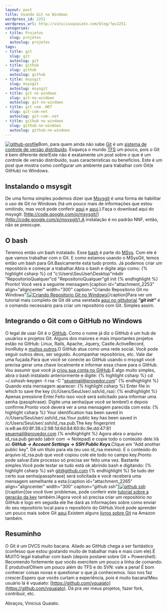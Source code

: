 ```yaml
--- 
layout: post
title: Usando Git no Windows
wordpress_id: 2251
wordpress_url: http://viniciusquaiato.com/blog/?p=2251
categories: 
- title: Projetos
  slug: projetos
  autoslug: projetos
tags: 
- title: git
  slug: git
  autoslug: git
- title: github
  slug: github
  autoslug: github
- title: msysgit
  slug: msysgit
  autoslug: msysgit
- title: git no windows
  slug: git-no-windows
  autoslug: git-no-windows
- title: git com .NET
  slug: git-com-net
  autoslug: git-com-.net
- title: github no windows
  slug: github-no-windows
  autoslug: github-no-windows
---
```

[![](http://viniciusquaiato.com/images_posts/github-profile-200x300.png "github-profile")](http://viniciusquaiato.com/images_posts/github-profile.png)Bom, para quem ainda não sabe [Git](http://git-scm.com/) é um [sistema de controle de versão distribuído](http://en.wikipedia.org/wiki/Distributed_Version_Control_System). Esqueça o mundo [TFS](http://en.wikipedia.org/wiki/Team_Foundation_Server) um pouco, pois o Git é bem diferente dele!Este não é exatamente um post sobre o que é um controle de versão distribuído, suas características ou benefícios. Este é um post que mostra como configurar um ambiente para trabalhar com Git(e GitHub) no Windows.

## Instalando o msysgit
De uma forma simples podemos dizer que [Msysgit](http://code.google.com/p/msysgit/) é uma forma de habilitar o uso de Git no Windows (há um pouco mais de informações que estou omitindo, mas você pode conferir [aqui](http://www.mingw.org/wiki/MSYS) e [aqui](http://www.ohloh.net/p/msysgit).).Faça o download aqui do msysgit: [http://code.google.com/p/msysgit/](http://code.google.com/p/msysgit/).A instalação é no padrão NNF, então, não se preocupe.

## O bash
Teremos então um bash instalado. Esse [bash](http://www.gnu.org/software/bash/) é parte do [MSys](http://www.mingw.org/wiki/MSYS). Com ele é que vamos trabalhar com o Git. E como estamos usando o MSysGit, temos então um bash para Git.Basicamente está tudo pronto. Já podemos criar um repositório e começar a trabalhar.Abra o bash e digite algo como:
{% highlight csharp %}
cd "c:\Users\SeuUser\Desktop"mkdir "RepositorioQualquer"cd "RepositorioQualquer"git init
{% endhighlight %}
Pronto! Você verá a seguinte mensagem:[caption id="attachment_2253" align="aligncenter" width="300" caption="Criando Repositorio Git no Windows"][![Criando Repositorio Git no Windows](http://viniciusquaiato.com/images_posts/Criando-Repositorio-300x87.png "Criando Repositorio Git no Windows")](http://viniciusquaiato.com/images_posts/Criando-Repositorio.png)[/caption]Para ver um tutorial mais completo de Git dê uma xeretada [aqui no gittutorial](http://www.kernel.org/pub/software/scm/git/docs/gittutorial.html)._**"git init"**_ é o comando necessário para criar um repositório com Git. Simples assim.

## Integrando o Git com o GitHub no Windows
O legal de usar Git é o [GitHub](http://github.com). Como o nome já diz o GitHub é um hub de usuários e projetos Git. Alguns dos maiores e mais importantes projetos estão no GitHub: Linux, Rails, Apache, Jquery, Castle.ActiveRecord, IronRuby e [muitos outros](https://github.com/repositories).O GitHub atua como uma rede social. Você pode seguir outros devs, ser seguido. Acompanhar repositórios, etc. Vale dar uma fuçada.Para que você se conecte ao GitHub usando o msysgit você precisa gerar uma chave localmente e informar essa chave para o GitHub. Vou assumir que você já [criou sua conta no GitHub](https://github.com/signup/free).É algo muito simples, abra o bash instalado anteriormente e digite:
{% highlight csharp %}
cd ~/.sshssh-keygen -t rsa -C "seuemail@provedor.com"
{% endhighlight %}
Quando esta mensagem aparecer:
{% highlight csharp %}
Enter file in which to save the key (/c/Users/SeuUser/.ssh/id_rsa):
{% endhighlight %}
Apenas pressione Enter.Feito isso você será solicitado para informar uma senha (passphrase). Digite uma senha(que você se lembre!) e depois confirme.Pronto você deverá ver a uma mensagem parecida com esta:
{% highlight csharp %}
Your identification has been saved in /c/Users/SeuUser/.ssh/id_rsa.Your 
public key has been saved in /c/Users/SeuUser/.ssh/id_rsa.pub.The key fingerprint is:e8:ae:60:8f:38:c2:98:1d:6d:84:60:8c:9e:dd:47:81 seuemail@provedor.com
{% endhighlight %}
Agora abra o arquivo id_rsa.pub gerado (abrir com -> Notepad) e copie todo o conteúdo dele.Vá ao **_GitHub -> Account Settings -> SSH Public Keys_**.Clique em "Add another 
public key". Dê um título para ela (eu uso id_rsa mesmo). E o conteúdo do arquivo id_rsa.pub que você copiou cole ele todo no campo key.Pronto pode salvar.Este processo só precisa ser feito uma vez. Bastante simples.Você pode testar se tudo está ok abrindo bash e digitando:
{% highlight csharp %}
ssh git@github.com
{% endhighlight %}
Se tudo der certo sua senha(passphrase) será solicitada e você receberá uma mensagem semelhante a esta:[caption id="attachment_2265" align="aligncenter" width="300" caption="github ssh"][![github ssh](http://viniciusquaiato.com/images_posts/ssh-300x39.png "github ssh")](http://viniciusquaiato.com/images_posts/ssh.png)[/caption](se você tiver problemas, pode conferir este [tutorial sobre a geração da key](http://help.github.com/msysgit-key-setup/) também.)Agora você só precisa criar um repositório no GitHub e logo em seguida ele lhe dará as informações sobre como enviar do seu repositório local para o repositório do GitHub.Você pode aprender um pouco mais sobre Git [aqui](http://www.kernel.org/pub/software/scm/git/docs/gittutorial.html).Existem alguns [livros sobre Git](http://www.amazon.co.uk/s/ref=nb_sb_noss?url=search-alias%3Daps&field-keywords=git&x=0&y=0) na Amazon também.

## Resuminho
O Git é um DVCS muito bacana. Aliado ao GitHub chega a ser fantástico (confesso que estou gostando muito de trabalhar mais e mais com ele).É MUITO legal trabalhar com bash (depois postarei sobre Git + Powershell). Recomendo fortemente que vocês exercitem um pouco a linha de comando: É produtiva!Olhem um pouco além do TFS e do SVN: vale a pena! É bom conhecer coisas novas e questionar o que já conhecemos. Isso nos faz crescer.Espero que vocês curtam a experiência, pois é muito bacana!Meu usuário lá é vquaiato: [https://github.com/vquaiato](https://github.com/vquaiato). Dá pra ver meus projetos, fazer fork, contribuir, etc.

Abraços,
Vinicius Quaiato.
